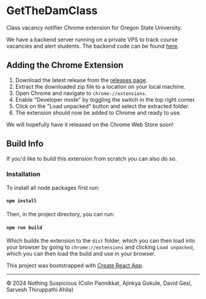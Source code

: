 # GetTheDamClass

Class vacancy notifier Chrome extension for Oregon State University.

We have a backend server running on a private VPS to track course vacancies and alert students. The backend code can be found [here](https://github.com/aj-arts/GetTheDamClass-Backend).

## Adding the Chrome Extension

1. Download the latest release from the [releases page](https://github.com/aj-arts/GetTheDamClass/releases).
2. Extract the downloaded zip file to a location on your local machine.
3. Open Chrome and navigate to `chrome://extensions`.
4. Enable "Developer mode" by toggling the switch in the top right corner.
5. Click on the "Load unpacked" button and select the extracted folder.
6. The extension should now be added to Chrome and ready to use.

We will hopefully have it released on the Chrome Web Store soon!

## Build Info

If you'd like to build this extension from scratch you can also do so.

### Installation

To install all node packages first run:

#### `npm install`

Then, in the project directory, you can run:

#### `npm run build`

Which builds the extension to the `dist` folder, which you can then load into your browser by going to `chrome://extensions` and clicking `Load unpacked`, which you can then load the build and use in your browser.

This project was bootstrapped with [Create React App](https://github.com/facebook/create-react-app).

---
&copy; 2024 Nothing Suspicious (Colin Pannikkat, Ajinkya Gokule, David Gesl, Sarvesh Thiruppathi Ahila)
